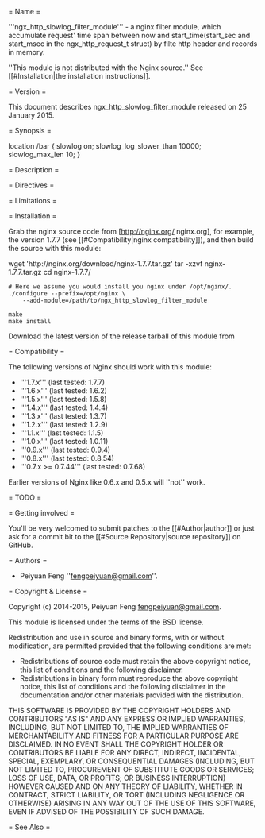 = Name =

'''ngx_http_slowlog_filter_module''' - a nginx filter module, which accumulate request' time span between now and start_time(start_sec and start_msec in the ngx_http_request_t struct) by filte http header and records in memory.

''This module is not distributed with the Nginx source.'' See [[#Installation|the installation instructions]].

= Version =

This document describes ngx_http_slowlog_filter_module released on 25 January 2015.

= Synopsis =

<geshi lang="nginx">
    location /bar {
	slowlog on;
	slowlog_log_slower_than 10000;
	slowlog_max_len 10;
    }

</geshi>

= Description =



= Directives =


= Limitations =


= Installation =

Grab the nginx source code from [http://nginx.org/ nginx.org], for example,
the version 1.7.7 (see [[#Compatibility|nginx compatibility]]), and then build the source with this module:

<geshi lang="bash">
    wget 'http://nginx.org/download/nginx-1.7.7.tar.gz'
    tar -xzvf nginx-1.7.7.tar.gz
    cd nginx-1.7.7/
    
    # Here we assume you would install you nginx under /opt/nginx/.
    ./configure --prefix=/opt/nginx \
        --add-module=/path/to/ngx_http_slowlog_filter_module
     
    make
    make install
</geshi>

Download the latest version of the release tarball of this module from 

= Compatibility =

The following versions of Nginx should work with this module:

* '''1.7.x'''                       (last tested: 1.7.7)
* '''1.6.x'''                       (last tested: 1.6.2)
* '''1.5.x'''                       (last tested: 1.5.8)
* '''1.4.x'''                       (last tested: 1.4.4)
* '''1.3.x'''                       (last tested: 1.3.7)
* '''1.2.x'''                       (last tested: 1.2.9)
* '''1.1.x'''                       (last tested: 1.1.5)
* '''1.0.x'''                       (last tested: 1.0.11)
* '''0.9.x'''                       (last tested: 0.9.4)
* '''0.8.x'''                       (last tested: 0.8.54)
* '''0.7.x >= 0.7.44'''             (last tested: 0.7.68)

Earlier versions of Nginx like 0.6.x and 0.5.x will ''not'' work.




= TODO =


= Getting involved =

You'll be very welcomed to submit patches to the [[#Author|author]] or just ask for a commit bit to the [[#Source Repository|source repository]] on GitHub.

= Authors =

* Peiyuan Feng ''<fengpeiyuan@gmail.com>''.


= Copyright & License =

Copyright (c) 2014-2015, Peiyuan Feng <fengpeiyuan@gmail.com>.

This module is licensed under the terms of the BSD license.

Redistribution and use in source and binary forms, with or without
modification, are permitted provided that the following conditions
are met:

* Redistributions of source code must retain the above copyright notice, this list of conditions and the following disclaimer.
* Redistributions in binary form must reproduce the above copyright notice, this list of conditions and the following disclaimer in the documentation and/or other materials provided with the distribution.

THIS SOFTWARE IS PROVIDED BY THE COPYRIGHT HOLDERS AND CONTRIBUTORS
"AS IS" AND ANY EXPRESS OR IMPLIED WARRANTIES, INCLUDING, BUT NOT
LIMITED TO, THE IMPLIED WARRANTIES OF MERCHANTABILITY AND FITNESS FOR
A PARTICULAR PURPOSE ARE DISCLAIMED. IN NO EVENT SHALL THE COPYRIGHT
HOLDER OR CONTRIBUTORS BE LIABLE FOR ANY DIRECT, INDIRECT, INCIDENTAL,
SPECIAL, EXEMPLARY, OR CONSEQUENTIAL DAMAGES (INCLUDING, BUT NOT LIMITED
TO, PROCUREMENT OF SUBSTITUTE GOODS OR SERVICES; LOSS OF USE, DATA, OR
PROFITS; OR BUSINESS INTERRUPTION) HOWEVER CAUSED AND ON ANY THEORY OF
LIABILITY, WHETHER IN CONTRACT, STRICT LIABILITY, OR TORT (INCLUDING
NEGLIGENCE OR OTHERWISE) ARISING IN ANY WAY OUT OF THE USE OF THIS
SOFTWARE, EVEN IF ADVISED OF THE POSSIBILITY OF SUCH DAMAGE.

= See Also =



